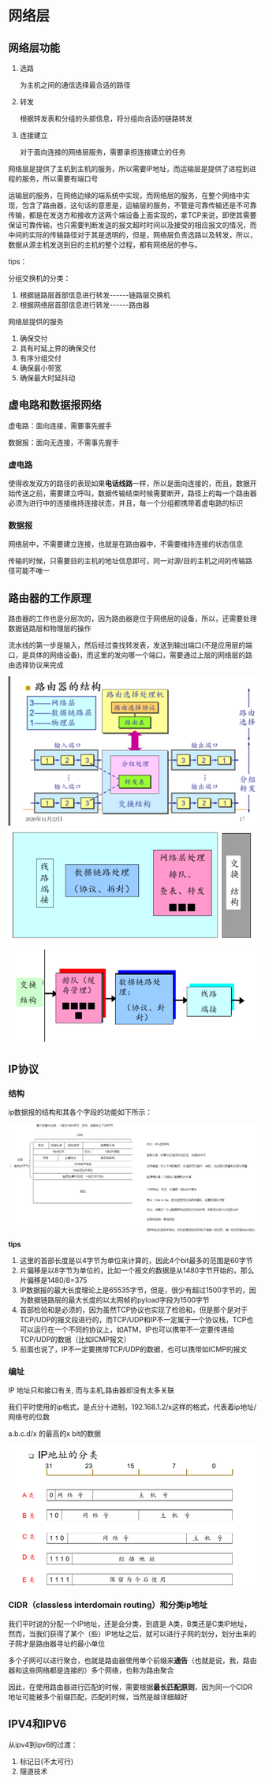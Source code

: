 # 网络层



## 网络层功能



1. 选路

   为主机之间的通信选择最合适的路径

2. 转发

   根据转发表和分组的头部信息，将分组向合适的链路转发

3. 连接建立

   对于面向连接的网络层服务，需要承担连接建立的任务





网络层是提供了主机到主机的服务，所以需要IP地址，而运输层是提供了进程到进程的服务，所以需要有端口号

运输层的服务，在网络边缘的端系统中实现，而网络层的服务，在整个网络中实现，包含了路由器，这句话的意思是，运输层的服务，不管是可靠传输还是不可靠传输，都是在发送方和接收方这两个端设备上面实现的，拿TCP来说，即使其需要保证可靠传输，也只需要判断发送的报文超时时间以及接受的相应报文的情况，而中间的实际的传输路径对于其是透明的，但是，网络层负责选路以及转发，所以，数据从源主机发送到目的主机的整个过程，都有网络层的参与。







tips：

分组交换机的分类：

1. 根据链路层首部信息进行转发------链路层交换机
2. 根据网络层首部信息进行转发------路由器



网络层提供的服务

1. 确保交付
2. 具有时延上界的确保交付
3. 有序分组交付
4. 确保最小带宽
5. 确保最大时延抖动







## 虚电路和数据报网络



虚电路：面向连接，需要事先握手

数据报：面向无连接，不需事先握手





### 虚电路

使得收发双方的路径的表现如果**电话线路**一样，所以是面向连接的，而且，数据开始传送之前，需要建立呼叫，数据传输结束时候需要断开，路径上的每一个路由器必须为进行中的连接维持连接状态，并且，每一个分组都携带着虚电路的标识



### 数据报

网络层中，不需要建立连接，也就是在路由器中，不需要维持连接的状态信息

传输的时候，只需要目的主机的地址信息即可，同一对源/目的主机之间的传输路径可能不唯一







## 路由器的工作原理



路由器的工作也是分层次的，因为路由器是位于网络层的设备，所以，还需要处理数据链路层和物理层的操作

流水线的第一步是输入，然后经过查找转发表，发送到输出端口(不是应用层的端口，是具体的网络设备)，而这里的发向哪一个端口，需要通过上层的网络层的路由选择协议来完成



<img src="assets/路由器工作原理.png" style="zoom: 50%;" />



<img src="assets/路由器输入端口.png" style="zoom: 80%;" />



<img src="assets/路由器输出端口.png" style="zoom: 80%;" />





## IP协议



### 结构

ip数据报的结构和其各个字段的功能如下所示：

![](assets/ip数据报文结构.png)





**tips**

1. 这里的首部长度是以4字节为单位来计算的，因此4个bit最多的范围是60字节
2. 片偏移是以8字节为单位的，比如一个报文的数据是从1480字节开始的，那么片偏移是1480/8=375 
3. IP数据报的最大长度理论上是65535字节，但是，很少有超过1500字节的，因为数据链路层的最大长度的以太网帧的pyload字段为1500字节
4. 首部检验和是必须的，因为虽然TCP协议也实现了检验和，但是那个是对于TCP/UDP的报文段进行的，而TCP/UDP和IP不一定属于一个协议栈，TCP也可以运行在一个不同的协议上，如ATM，IP也可以携带不一定要传递给TCP/UDP的数据（比如ICMP报文）
5. 前面也说了，IP不一定要携带TCP/UDP的数据，也可以携带如ICMP的报文



### 编址

IP 地址只和接口有关, 而与主机,路由器却没有太多关联



我们平时使用的ip格式，是点分十进制，192.168.1.2/x这样的格式，代表着ip地址/网络号的位数

a.b.c.d/x 的最高的x bit的数据



<img src="assets/ip地址分类.png" style="zoom:50%;" />







### CIDR（classless interdomain routing）和分类ip地址



我们平时说的分配一个IP地址，还是会分类，到底是 A类，B类还是C类IP地址，然而，当我们获得了某个（些）IP地址之后，就可以进行子网的划分，划分出来的子网才是路由器寻址的最小单位

多个子网可以进行聚合，也就是路由器使用单个前缀来**通告**（也就是说，我，路由器和这些网络都是连接的）多个网络，也称为路由聚合

因此，在使用路由器进行匹配的时候，需要根据**最长匹配原则**，因为同一个CIDR地址可能被多个前缀匹配，匹配的时候，当然是越详细越好







## IPV4和IPV6



从ipv4到ipv6的过渡：

1. 标记日(不太可行)
2. 隧道技术